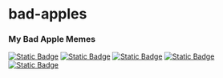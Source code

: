 # bad-apples
### My Bad Apple Memes
[![Static Badge](https://img.shields.io/badge/Apple-Apple?logo=Apple&logoColor=white&label=Bad&labelColor=black&color=white)](https://youtu.be/A0OD2z92UDk)
[![Static Badge](https://img.shields.io/badge/Us-Us?logo=Alienware&logoColor=white&label=Among&labelColor=black&color=white)](https://youtu.be/mfPvNlt0WmY)
[![Static Badge](https://img.shields.io/badge/Pant-Pant?logo=Undertale&logoColor=white&label=Eat&labelColor=black&color=white)](https://youtu.be/3FMQdsBw1JY)
[![Static Badge](https://img.shields.io/badge/See!-See!?logo=awesomelists&logoColor=white&label=Can't&labelColor=black&color=white)](https://youtu.be/jl5svxlMJH8)
[![Static Badge](https://img.shields.io/badge/Drugs-Drugs?logo=iconify&logoColor=white&label=On&labelColor=black&color=white)](https://youtu.be/vPIJ6Ya0HMU)
